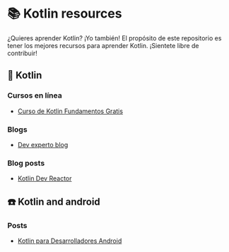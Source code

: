 # :books: Kotlin resources 

¿Quieres aprender Kotlin? ¡Yo también! 
El propósito de este repositorio es tener los mejores recursos para aprender Kotlin. ¡Sientete libre de contribuir!

## :hatched_chick: Kotlin

### Cursos en línea
* [Curso de Kotlin Fundamentos Gratis](https://devcode.la/cursos/kotlin/)
 
### Blogs

* [Dev experto blog](https://devexperto.com/blog/)

### Blog posts

* [Kotlin Dev Reactor](https://medium.com/kotlin-dev-reactor)

## :phone: Kotlin and android

 
### Posts
* [Kotlin para Desarrolladores Android
](https://stories.devacademy.la/kotlin-para-desarrolladores-android-24b1bc689035)



